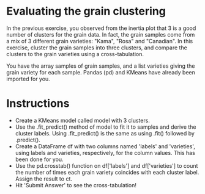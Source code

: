 # Evaluating the grain clustering
In the previous exercise, you observed from the inertia plot that 3 is a good number of clusters for the grain data. In fact, the grain samples come from a mix of 3 different grain varieties: "Kama", "Rosa" and "Canadian". In this exercise, cluster the grain samples into three clusters, and compare the clusters to the grain varieties using a cross-tabulation.

You have the array samples of grain samples, and a list varieties giving the grain variety for each sample. Pandas (pd) and KMeans have already been imported for you.

# Instructions
- Create a KMeans model called model with 3 clusters.
- Use the .fit_predict() method of model to fit it to samples and derive the cluster labels. Using .fit_predict() is the same as using .fit() followed by .predict().
- Create a DataFrame df with two columns named 'labels' and 'varieties', using labels and varieties, respectively, for the column values. This has been done for you.
- Use the pd.crosstab() function on df['labels'] and df['varieties'] to count the number of times each grain variety coincides with each cluster label. Assign the result to ct.
- Hit 'Submit Answer' to see the cross-tabulation!
